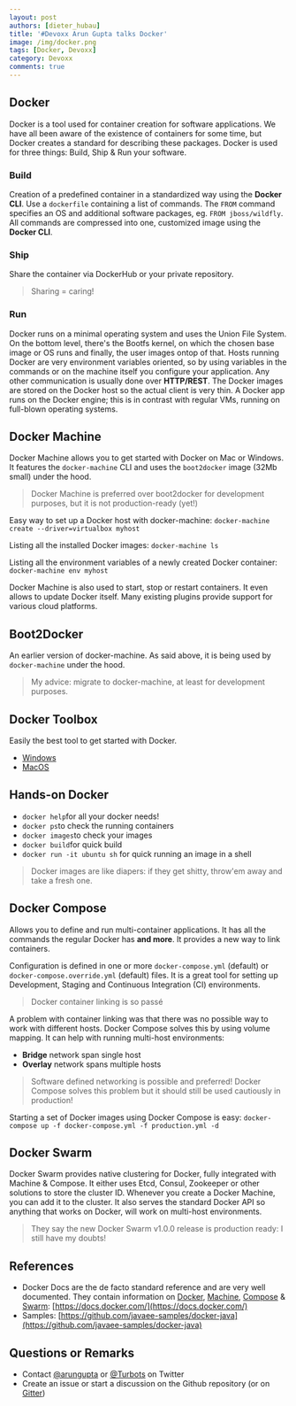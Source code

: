 ```yaml
---
layout: post
authors: [dieter_hubau]
title: '#Devoxx Arun Gupta talks Docker'
image: /img/docker.png
tags: [Docker, Devoxx]
category: Devoxx
comments: true
---
```

## Docker
Docker is a tool used for container creation for software applications. We have all been aware of the existence of containers for some time, but Docker creates a standard for describing these packages.
Docker is used for three things: Build, Ship & Run your software.

### Build
Creation of a predefined container in a standardized way using the **Docker CLI**.
Use a `dockerfile` containing a list of commands. The `FROM` command specifies an OS and additional software packages, eg. `FROM jboss/wildfly`. All  commands are compressed into one, customized image using the **Docker CLI**.

### Ship
Share the container via DockerHub or your private repository.

> Sharing = caring!

### Run
Docker runs on a minimal operating system and uses the Union File System. On the bottom level, there's the Bootfs kernel, on which the chosen base image or OS runs and finally, the user images ontop of that.
Hosts running Docker are very environment variables oriented, so by using variables in the commands or on the machine itself you configure your application. Any other communication is usually done over **HTTP/REST**. The Docker images are stored on the Docker host so the actual client is very thin. A Docker app runs on the Docker engine; this is in contrast with regular VMs, running on full-blown operating systems.

## Docker Machine
Docker Machine allows you to get started with Docker on Mac or Windows. It features the `docker-machine` CLI and uses the `boot2docker` image (32Mb small) under the hood.

> Docker Machine is preferred over boot2docker for development purposes, but it is not production-ready (yet!)

Easy way to set up a Docker host with docker-machine:
`docker-machine create --driver=virtualbox myhost`

Listing all the installed Docker images:
`docker-machine ls`

Listing all the environment variables of a newly created Docker container:
`docker-machine env myhost`

Docker Machine is also used to start, stop or restart containers. It even allows to update Docker itself.
Many existing plugins provide support for various cloud platforms.

## Boot2Docker
An earlier version of docker-machine. As said above, it is being used by `docker-machine` under the hood.

> My advice: migrate to docker-machine, at least for development purposes.

## Docker Toolbox
Easily the best tool to get started with Docker.

- [Windows](http://docs.docker.com/windows/started/)
- [MacOS](http://docs.docker.com/mac/started/)

## Hands-on Docker
- `docker help`for all your docker needs!
- `docker ps`to check the running containers
- `docker images`to check your images
- `docker build`for quick build
- `docker run -it ubuntu sh` for quick running an image in a shell
 
> Docker images are like diapers: if they get shitty, throw'em away and take a fresh one.

## Docker Compose
Allows you to define and run multi-container applications. It has all the commands the regular Docker has **and more**.
It provides a new way to link containers.

Configuration is defined in one or more `docker-compose.yml` (default) or `docker-compose.override.yml` (default) files.
It is a great tool for setting up Development, Staging and Continuous Integration (CI) environments.

> Docker container linking is so passé

A problem with container linking was that there was no possible way to work with different hosts. Docker Compose solves this by using volume mapping.
It can help with running multi-host environments:

- **Bridge** network span single host
- **Overlay** network spans multiple hosts

> Software defined networking is possible and preferred! Docker Compose solves this problem but it should still be used cautiously in production!

Starting a set of Docker images using Docker Compose is easy:
`docker-compose up -f docker-compose.yml -f production.yml -d`

## Docker Swarm
Docker Swarm provides native clustering for Docker, fully integrated with Machine & Compose. It either uses Etcd, Consul, Zookeeper or other solutions to store the cluster ID.
Whenever you create a Docker Machine, you can add it to the cluster. It also serves the standard Docker API so anything that works on Docker, will work on multi-host environments.

> They say the new Docker Swarm v1.0.0 release is production ready: I still have my doubts!

## References
- Docker Docs are the de facto standard reference and are very well documented. They contain information on [Docker](https://docs.docker.com), [Machine](https://docs.docker.com/machine), [Compose](https://docs.docker.com/compose) & [Swarm](https://docs.docker.com/swarm): [https://docs.docker.com/](https://docs.docker.com/)
- Samples: [https://github.com/javaee-samples/docker-java](https://github.com/javaee-samples/docker-java)

## Questions or Remarks
- Contact [@arungupta](https://twitter.com/arungupta)  or [@Turbots](https://twitter.com/dhubau) on Twitter
- Create an issue or start a discussion on the Github repository (or on [Gitter](https://gitter.im/docker/docker))

